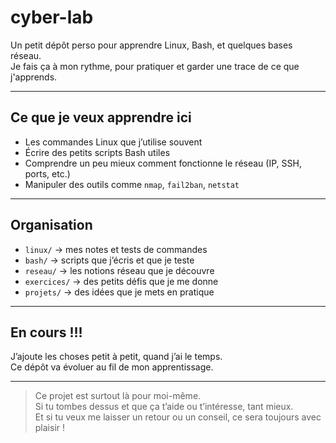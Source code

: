 # cyber-lab

Un petit dépôt perso pour apprendre Linux, Bash, et quelques bases réseau.  
Je fais ça à mon rythme, pour pratiquer et garder une trace de ce que j'apprends.

---

## Ce que je veux apprendre ici

- Les commandes Linux que j’utilise souvent
- Écrire des petits scripts Bash utiles
- Comprendre un peu mieux comment fonctionne le réseau (IP, SSH, ports, etc.)
- Manipuler des outils comme `nmap`, `fail2ban`, `netstat`

---

## Organisation

- `linux/` → mes notes et tests de commandes
- `bash/` → scripts que j’écris et que je teste
- `reseau/` → les notions réseau que je découvre
- `exercices/` → des petits défis que je me donne
- `projets/` → des idées que je mets en pratique

---

## En cours !!!

J’ajoute les choses petit à petit, quand j’ai le temps.  
Ce dépôt va évoluer au fil de mon apprentissage.

---

> Ce projet est surtout là pour moi-même.  
> Si tu tombes dessus et que ça t’aide ou t’intéresse, tant mieux.  
> Et si tu veux me laisser un retour ou un conseil, ce sera toujours avec plaisir !
